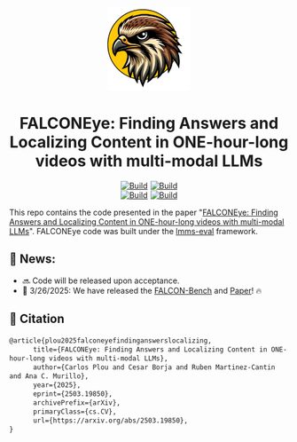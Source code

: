 
<div align="center">
    <img src="docs/img/FALCONEyeLogo.png" alt="Description" width="150">
</div>

<h1 align="center">FALCONEye: Finding Answers and Localizing Content in ONE-hour-long videos with multi-modal LLMs</h1>

<p align="center" style="display: flex; justify-content: center; gap: 5px; flex-wrap: nowrap; margin: 0;">
    <a href="https://cplou99.github.io/FALCONEye/">
        <img alt="Build" src="http://img.shields.io/badge/Project Page-FALCONEye-blue" style="height: 30px;">
    </a>
    <a href="https://arxiv.org/abs/2503.19850">
        <img alt="Build" src="http://img.shields.io/badge/cs.CV-arXiv-red" style="height: 30px;">
    </a>
</p>
<p align="center" style="display: flex; justify-content: center; gap: 5px; flex-wrap: nowrap; margin: 0;">
    <a href="https://huggingface.co/datasets/cplou99/FALCON-Bench">
        <img alt="Build" src="https://img.shields.io/badge/🤗 Dataset-FALCON Benchmark-yellow" style="height: 30px;">
    </a>
    <a href="https://github.com/cplou99/FALCONEye">
        <img alt="Build" src="https://img.shields.io/badge/Github-FALCONEye-green" style="height: 30px;">
    </a>
</p>




This repo contains the code presented in the paper "[FALCONEye: Finding Answers and Localizing Content in ONE-hour-long videos with multi-modal LLMs](https://arxiv.org/abs/2503.19850)".
FALCONEye code was built under the [lmms-eval](https://github.com/EvolvingLMMs-Lab/lmms-eval) framework.



## 🔔 News:
- 🔜 Code will be released upon acceptance.
- 🥳 3/26/2025: We have released the [FALCON-Bench](https://huggingface.co/datasets/cplou99/FALCON-Bench) and [Paper](https://arxiv.org/abs/2503.19850)! 🔥


## 📝 Citation
```
@article{plou2025falconeyefindinganswerslocalizing,
      title={FALCONEye: Finding Answers and Localizing Content in ONE-hour-long videos with multi-modal LLMs}, 
      author={Carlos Plou and Cesar Borja and Ruben Martinez-Cantin and Ana C. Murillo},
      year={2025},
      eprint={2503.19850},
      archivePrefix={arXiv},
      primaryClass={cs.CV},
      url={https://arxiv.org/abs/2503.19850},
}
```
